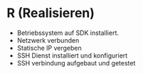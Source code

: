 # R (Realisieren)
- Betriebssystem auf SDK installiert.
- Netzwerk verbunden
- Statische IP vergeben
- SSH Dienst installiert und konfiguriert
- SSH verbindung aufgebaut und getestet 
